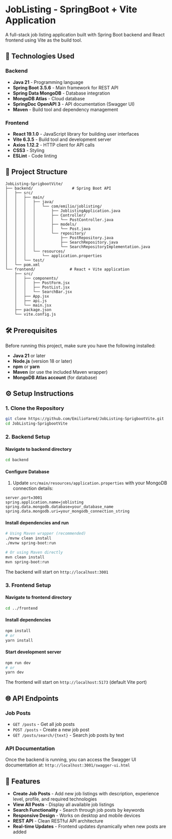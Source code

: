 # JobListing - SpringBoot + Vite Application

A full-stack job listing application built with Spring Boot backend and React frontend using Vite as the build tool.

## 🚀 Technologies Used

### Backend
- **Java 21** - Programming language
- **Spring Boot 3.5.6** - Main framework for REST API
- **Spring Data MongoDB** - Database integration
- **MongoDB Atlas** - Cloud database
- **SpringDoc OpenAPI 3** - API documentation (Swagger UI)
- **Maven** - Build tool and dependency management

### Frontend
- **React 19.1.0** - JavaScript library for building user interfaces
- **Vite 6.3.5** - Build tool and development server
- **Axios 1.12.2** - HTTP client for API calls
- **CSS3** - Styling
- **ESLint** - Code linting

## 📁 Project Structure

```
JobListing-SprigbootVite/
├── backend/                 # Spring Boot API
│   ├── src/
│   │   ├── main/
│   │   │   ├── java/
│   │   │   │   └── com/emilio/joblisting/
│   │   │   │       ├── JoblistingApplication.java
│   │   │   │       ├── Controller/
│   │   │   │       │   └── PostController.java
│   │   │   │       ├── models/
│   │   │   │       │   └── Post.java
│   │   │   │       └── repository/
│   │   │   │           ├── PostRepository.java
│   │   │   │           ├── SearchRepository.java
│   │   │   │           └── SearchRepositoryImplementation.java
│   │   │   └── resources/
│   │   │       └── application.properties
│   │   └── test/
│   └── pom.xml
└── frontend/               # React + Vite application
    ├── src/
    │   ├── components/
    │   │   ├── PostForm.jsx
    │   │   ├── PostList.jsx
    │   │   └── SearchBar.jsx
    │   ├── App.jsx
    │   ├── api.js
    │   └── main.jsx
    ├── package.json
    └── vite.config.js
```

## 🛠️ Prerequisites

Before running this project, make sure you have the following installed:

- **Java 21** or later
- **Node.js** (version 18 or later)
- **npm** or **yarn**
- **Maven** (or use the included Maven wrapper)
- **MongoDB Atlas account** (for database)

## ⚙️ Setup Instructions

### 1. Clone the Repository

```bash
git clone https://github.com/EmilioYared/JobListing-SprigbootVite.git
cd JobListing-SprigbootVite
```

### 2. Backend Setup

#### Navigate to backend directory
```bash
cd backend
```

#### Configure Database
1. Update `src/main/resources/application.properties` with your MongoDB connection details:
```properties
server.port=3001
spring.application.name=joblisting
spring.data.mongodb.database=your_database_name
spring.data.mongodb.uri=your_mongodb_connection_string
```

#### Install dependencies and run
```bash
# Using Maven wrapper (recommended)
./mvnw clean install
./mvnw spring-boot:run

# Or using Maven directly
mvn clean install
mvn spring-boot:run
```

The backend will start on `http://localhost:3001`

### 3. Frontend Setup

#### Navigate to frontend directory
```bash
cd ../frontend
```

#### Install dependencies
```bash
npm install
# or
yarn install
```

#### Start development server
```bash
npm run dev
# or
yarn dev
```

The frontend will start on `http://localhost:5173` (default Vite port)

## 🌐 API Endpoints

### Job Posts
- `GET /posts` - Get all job posts
- `POST /posts` - Create a new job post
- `GET /posts/search/{text}` - Search job posts by text

### API Documentation
Once the backend is running, you can access the Swagger UI documentation at:
`http://localhost:3001/swagger-ui.html`

## 📝 Features

- **Create Job Posts** - Add new job listings with description, experience level, profile, and required technologies
- **View All Posts** - Display all available job listings
- **Search Functionality** - Search through job posts by keywords
- **Responsive Design** - Works on desktop and mobile devices
- **REST API** - Clean RESTful API architecture
- **Real-time Updates** - Frontend updates dynamically when new posts are added

